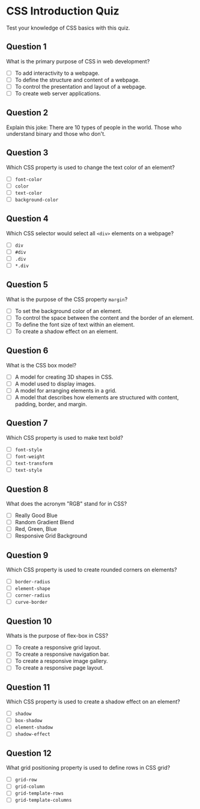 # CSS Introduction Quiz

Test your knowledge of CSS basics with this quiz.

## Question 1

What is the primary purpose of CSS in web development?

- [ ] To add interactivity to a webpage.
- [ ] To define the structure and content of a webpage.
- [ ] To control the presentation and layout of a webpage.
- [ ] To create web server applications.

## Question 2

Explain this joke: There are 10 types of people in the world. Those who understand binary and those who don't.

## Question 3

Which CSS property is used to change the text color of an element?

- [ ] `font-color`
- [ ] `color`
- [ ] `text-color`
- [ ] `background-color`

## Question 4

Which CSS selector would select all `<div>` elements on a webpage?

- [ ] `div`
- [ ] `#div`
- [ ] `.div`
- [ ] `*.div`

## Question 5

What is the purpose of the CSS property `margin`?

- [ ] To set the background color of an element.
- [ ] To control the space between the content and the border of an element.
- [ ] To define the font size of text within an element.
- [ ] To create a shadow effect on an element.

## Question 6

What is the CSS box model?

- [ ] A model for creating 3D shapes in CSS.
- [ ] A model used to display images.
- [ ] A model for arranging elements in a grid.
- [ ] A model that describes how elements are structured with content, padding, border, and margin.

## Question 7

Which CSS property is used to make text bold?

- [ ] `font-style`
- [ ] `font-weight`
- [ ] `text-transform`
- [ ] `text-style`

## Question 8

What does the acronym "RGB" stand for in CSS?

- [ ] Really Good Blue
- [ ] Random Gradient Blend
- [ ] Red, Green, Blue
- [ ] Responsive Grid Background

## Question 9

Which CSS property is used to create rounded corners on elements?

- [ ] `border-radius`
- [ ] `element-shape`
- [ ] `corner-radius`
- [ ] `curve-border`

## Question 10

Whats is the purpose of flex-box in CSS?

- [ ] To create a responsive grid layout.
- [ ] To create a responsive navigation bar.
- [ ] To create a responsive image gallery.
- [ ] To create a responsive page layout.

## Question 11

Which CSS property is used to create a shadow effect on an element?

- [ ] `shadow`
- [ ] `box-shadow`
- [ ] `element-shadow`
- [ ] `shadow-effect`

## Question 12

What grid positioning property is used to define rows in CSS grid?

- [ ] `grid-row`
- [ ] `grid-column`
- [ ] `grid-template-rows`
- [ ] `grid-template-columns`

